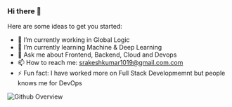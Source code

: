 ### Hi there 👋

Here are some ideas to get you started:

- 🔭 I’m currently working in Global Logic
- 🌱 I’m currently learning Machine & Deep Learning 
- 💬 Ask me about Frontend, Backend, Cloud and Devops
- 📫 How to reach me: srakeshkumar1019@gmail.com.com
- ⚡ Fun fact: I have worked more on Full Stack Developmemnt but people knows me for DevOps

![Github Overview](https://github-readme-stats.vercel.app/api?username=rakeshkumar1019)
